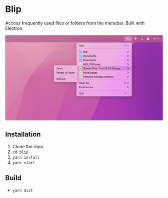 # Blip

Access frequently used files or folders from the menubar. Built with Electron.

![Screenshot](./docs/assets/screenshot.jpg?raw=true)

## Installation

1. Clone the repo
2. `cd blip`
3. `yarn install`
4. `yarn start`

## Build
- `yarn dist`